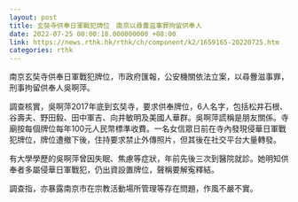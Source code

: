 ```yaml
---
layout: post
title: 玄奘寺供奉日軍戰犯牌位　南京以尋釁滋事罪拘留供奉人
date: 2022-07-25 00:00:18.000000000 +08:00
link: https://news.rthk.hk/rthk/ch/component/k2/1659165-20220725.htm
categories: rthk
---
```


南京玄奘寺供奉日軍戰犯牌位，市政府匯報，公安機關依法立案，以尋釁滋事罪，刑事拘留供奉人吳啊萍。

調查核實，吳啊萍2017年底到玄奘寺，要求供奉牌位，6人名字，包括松井石根、谷壽夫、野田毅、田中軍吉、向井敏明及美國人華群。吳啊萍謊稱是朋友關係。寺廟按每個牌位每年100元人民幣標準收費。一名女信眾日前在寺內發現侵華日軍戰犯牌位，牌位遭撤下後，住持要求禁止外傳照片，但其後在社交平台大量轉發。

有大學學歷的吳啊萍曾因失眠、焦慮等症狀，年前先後三次到醫院就診。她明知供奉者多屬侵華日軍戰犯，仍出資設置牌位，聲稱要解寃釋結。

調查指，亦暴露南京市在宗教活動場所管理等存在問題，作風不嚴不實。
